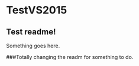 # TestVS2015

## Test readme!

Something goes here.

###Totally changing the readm for something to do.
